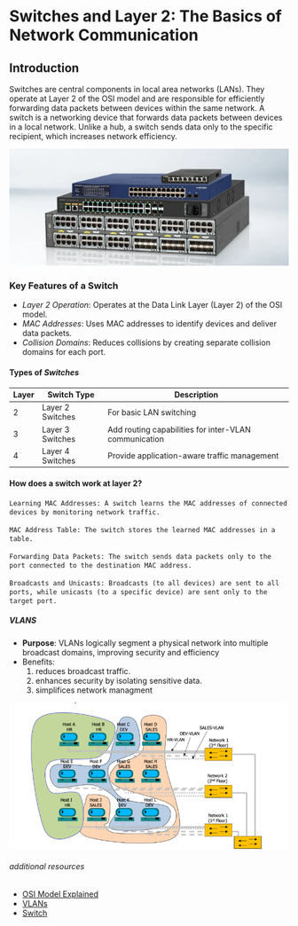 # Switches and Layer 2: The Basics of Network Communication

## Introduction

Switches are central components in local area networks (LANs). They operate at Layer 2 of the OSI model and are responsible for efficiently forwarding data packets between devices within the same network.
A switch is a networking device that forwards data packets between devices in a local network. Unlike a hub, a switch sends data only to the specific recipient, which increases network efficiency.

![switch](resources\images\switches.png)

### Key Features of a Switch

- _Layer 2 Operation_: Operates at the Data Link Layer (Layer 2) of the OSI model.
- _MAC Addresses_: Uses MAC addresses to identify devices and deliver data packets.
- _Collision Domains_: Reduces collisions by creating separate collision domains for each port.

#### Types of _Switches_

| Layer | Switch Type          | Description                                      |
|-------|----------------------|--------------------------------------------------|
| 2     | Layer 2 Switches     | For basic LAN switching                          |
| 3     | Layer 3 Switches     | Add routing capabilities for inter-VLAN communication |
| 4     | Layer 4 Switches     | Provide application-aware traffic management     |

#### How does a switch work at layer 2?

```plaintext
Learning MAC Addresses: A switch learns the MAC addresses of connected devices by monitoring network traffic.

MAC Address Table: The switch stores the learned MAC addresses in a table.

Forwarding Data Packets: The switch sends data packets only to the port connected to the destination MAC address.

Broadcasts and Unicasts: Broadcasts (to all devices) are sent to all ports, while unicasts (to a specific device) are sent only to the target port.
```

##### VLANS

- **Purpose**: VLANs logically segment a physical network into multiple broadcast domains, improving security and efficiency
- Benefits:
  1. reduces broadcast traffic.
  2. enhances security by isolating sensitive data.
  3. simplifices network managment

![VLANs](resources\images\vlans.png)

###### additional resources

- [OSI Model Explained](https://www.geeksforgeeks.org/open-systems-interconnection-model-osi/)
- [VLANs](https://www.geeksforgeeks.org/virtual-lan-vlan/)
- [Switch](https://www.geeksforgeeks.org/what-is-a-network-switch-and-how-does-it-work/)
